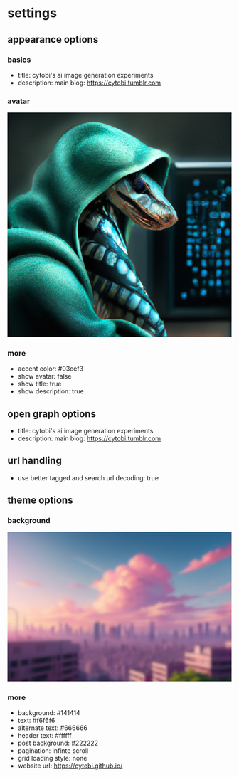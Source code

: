 # settings

## appearance options

### basics

- title: cytobi's ai image generation experiments
- description: main blog: https://cytobi.tumblr.com

### avatar

![avatar](./assets/avatar.jpg)

### more

- accent color: #03cef3
- show avatar: false
- show title: true
- show description: true

## open graph options

- title: cytobi's ai image generation experiments
- description: main blog: https://cytobi.tumblr.com

## url handling

- use better tagged and search url decoding: true

## theme options

### background

![background image](./assets/background_image.png)

### more

- background: #141414
- text: #f6f6f6
- alternate text: #666666
- header text: #ffffff
- post background: #222222
- pagination: infinte scroll
- grid loading style: none
- website url: https://cytobi.github.io/
